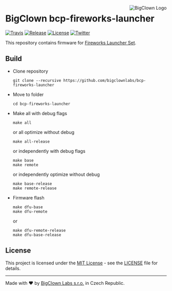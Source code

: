 <a href="https://www.bigclown.com"><img src="https://s3.eu-central-1.amazonaws.com/bigclown/gh-readme-logo.png" alt="BigClown Logo" align="right"></a>

# BigClown bcp-fireworks-launcher

[![Travis](https://img.shields.io/travis/bigclownlabs/bcp-fireworks-launcher/master.svg)](https://travis-ci.org/bigclownlabs/bcp-fireworks-launcher)
[![Release](https://img.shields.io/github/release/bigclownlabs/bcp-fireworks-launcher.svg)](https://github.com/bigclownlabs/bcp-fireworks-launcher/releases)
[![License](https://img.shields.io/github/license/bigclownlabs/bcp-fireworks-launcher.svg)](https://github.com/bigclownlabs/bcp-fireworks-launcher/blob/master/LICENSE)
[![Twitter](https://img.shields.io/twitter/follow/BigClownLabs.svg?style=social&label=Follow)](https://twitter.com/BigClownLabs)


This repository contains firmware for [Fireworks Launcher Set](https://shop.bigclown.com/products/fireworks-launcher-set).

## Build

* Clone repository

    ```
    git clone --recursive https://github.com/bigclownlabs/bcp-fireworks-launcher
    ```

* Move to folder
    ```
    cd bcp-fireworks-launcher
    ```

* Make
    all with debug flags
    ```
    make all
    ```
    or all optimize without debug
    ```
    make all-release
    ```
    or independently with debug flags
    ```
    make base
    make remote
    ```
    or independently optimize without debug
    ```
    make base-release
    make remote-release
    ```

* Firmware flash
    ```
    make dfu-base
    make dfu-remote
    ```
    or
    ```
    make dfu-remote-release
    make dfu-base-release
    ```


## License

This project is licensed under the [MIT License](https://opensource.org/licenses/MIT/) - see the [LICENSE](LICENSE) file for details.

---

Made with ❤ by [BigClown Labs s.r.o.](https://www.bigclown.com) in Czech Republic.
